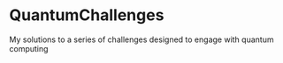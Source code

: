# QuantumChallenges
My solutions to a series of challenges designed to engage with quantum computing
